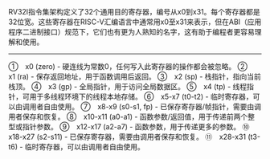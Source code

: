 RV32I指令集架构定义了32个通用目的寄存器，编号从x0到x31。每个寄存器都是32位宽。这些寄存器在RISC-V汇编语言中通常用x0至x31来表示，但在ABI（应用程序二进制接口）规范下，它们也有更为人熟知的名字，这有助于编程者更容易理解和使用。  
***
①　x0 (zero) - 硬连线为常数0，任何写入此寄存器的操作都会被忽略。
②　x1 (ra) - 保存返回地址，用于函数调用后返回。
③　x2 (sp) - 栈指针，指向当前栈顶。
④　x3 (gp) - 全局指针，用于访问全局数据区。
⑤　x4 (tp) - 线程指针，可用于多线程环境下的线程本地存储。
⑥　x5-x7 (t0-t2) - 临时寄存器，可以由调用者自由使用。
⑦　x8-x9 (s0-s1, fp) - 已保存寄存器/帧指针，需要由调用者保存和恢复。
⑧　x10-x11 (a0-a1) - 函数参数/返回值，用于传递前两个整型或指针参数。
⑨　x12-x17 (a2-a7) - 函数参数，用于传递更多的参数。
⑩　x18-x27 (s2-s11) - 已保存寄存器，需要由调用者保存和恢复。
⑪　x28-x31 (t3-t6) - 临时寄存器，可以由调用者自由使用。
